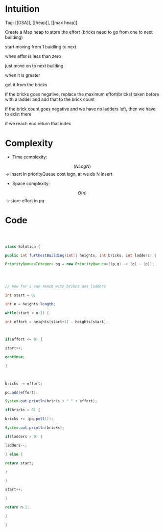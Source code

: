 # Intuition

<!-- Describe your first thoughts on how to solve this problem. -->

Tag: [[DSA]], [[heap]], [[max heap]]


Create a Map heap to store the effort (bricks need to go from one to next building)

  

start moving from 1 buidling to next

when effor is less than zero

just move on to next building

when it is greater

get it from the bricks

if the bricks goes negative, replace the maximum effort(bricks) taken before with a ladder and add that to the brick count

  

if the brick count goes negative and we have no ladders left, then we have to exist there

  

if we reach end return that index

  
  

# Complexity

- Time complexity:

<!-- Add your time complexity here, e.g. $$O(n)$$ -->

$$(NLogN)$$ -> insert in priorityQueue cost logn, at we do N insert

  

- Space complexity:

<!-- Add your space complexity here, e.g. $$O(n)$$ -->

$$O(n)$$ -> store effort in pq

# Code

```java []

  

class Solution {

public int furthestBuilding(int[] heights, int bricks, int ladders) {

PriorityQueue<Integer> pq = new PriorityQueue<>((p,q) -> (q) - (p));

  
  

// how far i can reach with brikns ans ladders

int start = 0;

int n = heights.length;

while(start < n-1) {

int effort = heights[start+1] - heights[start];

  

if(effort <= 0) {

start++;

continue;

}

  

bricks -= effort;

pq.add(effort);

System.out.println(bricks + " " + effort);

if(bricks < 0) {

bricks += (pq.poll());

System.out.println(bricks);

if(ladders > 0) {

ladders--;

} else {

return start;

}

}

start++;

}

return n-1;

}

}

```
